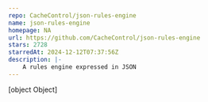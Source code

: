 ```yaml
---
repo: CacheControl/json-rules-engine
name: json-rules-engine
homepage: NA
url: https://github.com/CacheControl/json-rules-engine
stars: 2728
starredAt: 2024-12-12T07:37:56Z
description: |-
    A rules engine expressed in JSON
---
```


[object Object]
